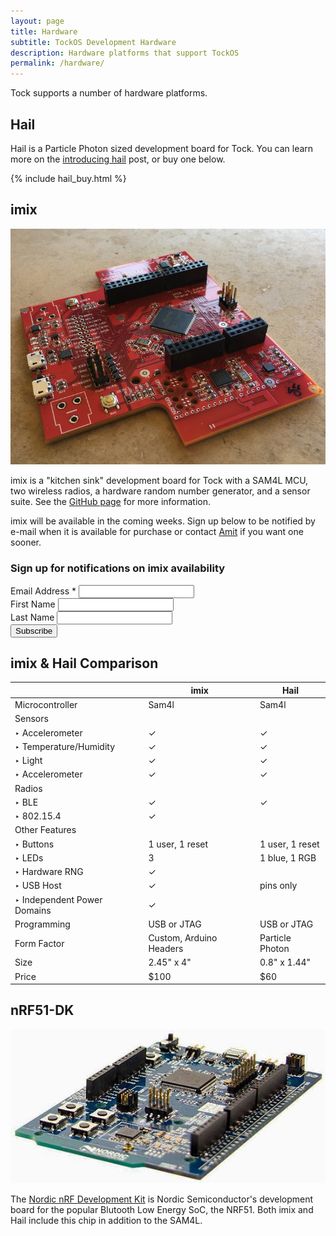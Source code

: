 ```yaml
---
layout: page
title: Hardware
subtitle: TockOS Development Hardware
description: Hardware platforms that support TockOS
permalink: /hardware/
---
```


Tock supports a number of hardware platforms.

## Hail

Hail is a Particle Photon sized development board for Tock. You can learn more
on the [introducing hail](../blog/2017/introducing-hail/) post, or buy one
below.

{% include hail_buy.html %}

## imix

![Imix on a table](/assets/img/imix-on-table.jpg)

imix is a "kitchen sink" development board for Tock with a SAM4L MCU, two
wireless radios, a hardware random number generator, and a sensor suite.
See the [GitHub page](https://github.com/helena-project/imix) for more
information.

imix will be available in the coming weeks. Sign up below to be notified by e-mail
when it is available for purchase or contact [Amit](amit@amitlevy.com) if you
want one sooner.

<div id="mc_embed_signup">
<form action="https://tockos.us14.list-manage.com/subscribe/post?u=3ab7c13c2409f58a1553f170a&amp;id=e9dd44c1a1" method="post" id="mc-embedded-subscribe-form" name="mc-embedded-subscribe-form" class="validate" target="_blank" novalidate>
<div id="mc_embed_signup_scroll">
<h3>Sign up for notifications on imix availability</h3>
<div class="mc-field-group">
<label for="mce-EMAIL">Email Address  <span class="asterisk">*</span>
</label>
<input type="email" value="" name="EMAIL" class="required email" id="mce-EMAIL">
</div>
<div class="mc-field-group">
<label for="mce-FNAME">First Name </label>
<input type="text" value="" name="FNAME" class="" id="mce-FNAME">
</div>
<div class="mc-field-group">
<label for="mce-LNAME">Last Name </label>
<input type="text" value="" name="LNAME" class="" id="mce-LNAME">
</div>
<div id="mce-responses" class="clear">
<div class="response" id="mce-error-response" style="display:none"></div>
<div class="response" id="mce-success-response" style="display:none"></div>
</div> 
<div style="position: absolute; left: -5000px;" aria-hidden="true"><input type="text" name="b_3ab7c13c2409f58a1553f170a_e9dd44c1a1" tabindex="-1" value=""></div>
<div class="clear"><input type="submit" value="Subscribe" name="subscribe" id="mc-embedded-subscribe" class="button"></div>
</div>
</form>
</div>

## imix & Hail Comparison

|                             | imix                    | Hail            |
|-----------------------------|-------------------------|-----------------|
| Microcontroller             | Sam4l                   | Sam4l           |
| Sensors                     |                         |                 |
| ‣ Accelerometer             | ✓                       | ✓               |
| ‣ Temperature/Humidity      | ✓                       | ✓               |
| ‣ Light                     | ✓                       | ✓               |
| ‣ Accelerometer             | ✓                       | ✓               |
| Radios                      |                         |                 |
| ‣ BLE                       | ✓                       | ✓               |
| ‣ 802.15.4                  | ✓                       |                 |
| Other Features              |                         |                 |
| ‣ Buttons                   | 1 user, 1 reset         | 1 user, 1 reset |
| ‣ LEDs                      | 3                       | 1 blue, 1 RGB   |
| ‣ Hardware RNG              | ✓                       |                 |
| ‣ USB Host                  | ✓                       | pins only       |
| ‣ Independent Power Domains | ✓                       |                 |
| Programming                 | USB or JTAG             | USB or JTAG     |
| Form Factor                 | Custom, Arduino Headers | Particle Photon |
| Size                        | 2.45" x 4"              | 0.8" x 1.44"    |
| Price                       | $100                    | $60             |

## nRF51-DK

![NRF51 Development Kit](/assets/img/nrf51dk.jpg)

The [Nordic nRF Development
Kit](https://www.nordicsemi.com/eng/Products/nRF51-DK) is Nordic
Semiconductor's development board for the popular Blutooth Low Energy SoC, the
NRF51. Both imix and Hail include this chip in addition to the SAM4L.
